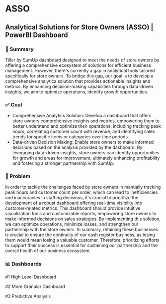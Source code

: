 # ASSO
## Analytical Solutions for Store Owners (ASSO)  |  PowerBI Dashboard




### 📄 Summary

Tiller by SumUp dashboard designed to meet the needs of store owners by offering a comprehensive ecosystem of solutions for efficient business management. However, there's currently a gap in analytical tools tailored specifically for store owners. To bridge this gap, our goal is to develop a comprehensive analytics solution that provides actionable insights and metrics. By enhancing decision-making capabilities through data-driven insights, we aim to optimize operations, identify growth opportunities.


### ✅ Goal

- Comprehensive Analytics Solution: Develop a dashboard that offers store owners comprehensive insights and metrics, empowering them to better understand and optimize their operations, including tracking peak hours, correlating customer count with revenue, and identifying sales trends for specific items or categories over time periods.
- Data-driven Decision Making: Enable store owners to make informed decisions based on the analysis provided by the dashboard. By leveraging data-driven insights, store owners can identify opportunities for growth and areas for improvement, ultimately enhancing profitability and fostering a stronger partnership with SumUp.


### 👀 Problem

In order to tackle the challenges faced by store owners in manually tracking peak hours and customer count per order, which can lead to inefficiencies and inaccuracies in staffing decisions, it's crucial to prioritize the development of a robust dashboard offering real-time visibility into customer-related metrics. This dashboard should provide intuitive visualization tools and customizable reports, empowering store owners to make informed decisions on sales strategies. By implementing this solution, we can optimize operations, minimize losses, and strengthen our partnership with the store owners. 
In summary, retaining these businesses is crucial to ensure the continuity of our cash register business, as losing them would mean losing a valuable customer. Therefore, prioritizing efforts to support their success is essential for sustaining our partnership and the overall health of our business ecosystem.


### 📊 Dashboards

#1 High Level Dashboard

#2 More Granular Dashboard
 
#3 Predictive Analysis
 
